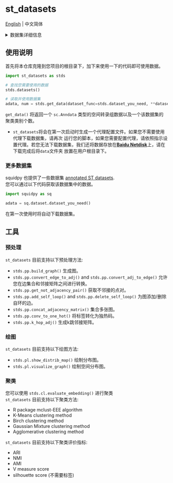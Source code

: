 # st_datasets 

[English](./README.md) | 中文简体

<details>
<summary>数据集详细信息</summary>
<table>
    <thead>
        <tr>
            <th>名称</th>
            <th>测序技术</th>
            <th>切片数量</th>
            <th>spots/细胞 个数</th>
            <th>基因个数</th>
            <th>来源</th>
        </tr>
    </thead>
    <tbody>
        <tr>
            <th>DLPFC dataset</th>
            <td>10x Genomics Visium</td>
            <td>12</td>
            <td>3460 - 4789</td>
            <td>33538</td>
            <td>10x visium database</td>
        </tr>
        <tr>
            <th>human breast cancer dataset</th>
            <td>10x Genomics Visium</td>
            <td>1</td>
            <td>3798</td>
            <td>36601</td>
            <td>10x visium database</td>
        </tr>
        <tr>
            <th>mouse olfactory bulb dataset</th>
            <td>ST</td>
            <td>12</td>
            <td>231 - 282</td>
            <td>15284 - 16675</td>
            <td>stomicsDB</td>
        </tr>
        <tr>
            <th>mouse kidney coronal dataset*</th>
            <td>10x Genomics Visium</td>
            <td>1</td>
            <td>1438</td>
            <td>31053</td>
            <td>converted</td>
        </tr>
        <tr>
            <th>mouse brain sagittal dataset</th>
            <td>10x Genomics Visium</td>
            <td>4</td>
            <td>2696 - 3353</td>
            <td>31053</td>
            <td>stomicsDB</td>
        </tr>
        <tr>
            <th>mouse somatosensory cortex dataset*</th>
            <td>osmFISH</td>
            <td>1</td>
            <td>5328</td>
            <td>33</td>
            <td>converted</td>
        </tr>
        <tr>
            <th>mouse olfactory bulb dataset^</th>
            <td>Stereo-seq</td>
            <td>1</td>
            <td>19109</td>
            <td>27106</td>
            <td>https://doi.org/10.1016/j.cell.2022.04.003</td>
        </tr>
        <tr>
            <th>mouse brain cerebellum dataset*</th>
            <td>Slide-seq</td>
            <td>1</td>
            <td>25551</td>
            <td>20141</td>
            <td>converted</td>
        </tr>
        <tr>
            <th>Mouse Organogenesis Spatiotemporal Transcriptomic Atlas (E9.5)</th>
            <td>Stereo-seq</td>
            <td>5</td>
            <td>4356 - 5931</td>
            <td>24238</td>
            <td>stomicsDB</td>
        </tr>
        <tr>
            <th>Zebrafish Embryogenesis Spatiotemporal Transcriptomic Atlas</th>
            <td>Stereo-seq</td>
            <td>1 (with 6 sections)</td>
            <td>13166</td>
            <td>26628</td>
            <td>stomicsDB</td>
        </tr>
    </tbody>
</table>

\* 这部分数据集由[**this repository**](https://github.com/acheng416/Benchmark-CTCM-ST.git)数据转化打包为h5ad数据，如果您的实验使用到了上述数据，请考虑引用[**this paper**](https://academic.oup.com/bib/article/doi/10.1093/bib/bbac475/6835380).

\^ 由Stereo-seq测序获得的Mouse olfactory bulb dataset在新提交中被更新，*新版本数据**不提供**标签*，但原始数据依然保存在[**the huggingface repo**](https://huggingface.co/datasets/han-shu/st_datasets)中，如果您需要使用原数据，请使用先前提交版本(commit [**#c56d877**](https://github.com/hannshu/st_datasets/tree/c56d877a001071cb7b2cb4c222491ce20e026c22)
)的`st_datasets`!

</details>

## 使用说明
首先将本仓库克隆到您项目的根目录下，加下来使用一下的代码即可使用数据。

``` python
import st_datasets as stds

# 查找您需要使用的数据
stds.datasets()

# 读取并使用数据集
adata, num = stds.get_data(dataset_func=stds.dataset_you_need, **dataset_specific_args)
```
`get_data()` 将返回一个 `sc.Anndata` 类型的空间转录组数据以及一个该数据集的聚类类别个数。  
- `st_datasets`将会在第一次启动时生成一个代理配置文件。如果您不需要使用代理下载数据集，请再次
运行您的脚本，如果您需要配置代理，请依照指示设置代理。若您无法下载数据集，我们还将数据存放在[**Baidu Netdisk**](https://pan.baidu.com/s/1eMVnLnJvx17Q8NmGgikuZA?pwd=k3k5)上，请在下载完成后将`data`文件夹
放置在用户根目录下。

### 更多数据集
squidpy 也提供了一些数据集 [annotated ST datasets](https://squidpy.readthedocs.io/en/stable/api.html#module-squidpy.datasets).  
您可以通过以下代码获取该数据集中的数据。

``` python
import squidpy as sq

adata = sq.dataset.dataset_you_need()
```
在第一次使用时将自动下载数据集。

## 工具
### 预处理 
`st_datasets` 目前支持以下预处理方法:  
- `stds.pp.build_graph()` 生成图。   
- `stds.pp.convert_edge_to_adj()` and `stds.pp.convert_adj_to_edge()` 允许您在边集合和邻接矩阵之间进行转换。   
- `stds.pp.get_not_adjacency_pair()` 获取不邻接的点对。   
- `stds.pp.add_self_loop()` and `stds.pp.delete_self_loop()` 为图添加/删除自环的边。   
- `stds.pp.concat_adjacency_matrix()` 集合多张图。  
- `stds.pp.conv_to_one_hot()` 将标签转化为独热码。  
- `stds.pp.k_hop_adj()` 生成k跳邻接矩阵。 

### 绘图
`st_datasets` 目前支持以下绘图方法:  
- `stds.pl.show_distrib_map()` 绘制分布图。  
- `stds.pl.visualize_graph()` 绘制空间分布图。  

### 聚类
您可以使用 `stds.cl.evaluate_embedding()` 进行聚类  
`st_datasets` 目前支持以下聚类方法:  
- R package mclust-EEE algorithm  
- K-Means clustering method
- Birch clustering method  
- Gaussian Mixture clustering method  
- Agglomerative clustering method  


`st_datasets` 目前支持以下聚类评价指标:  
- ARI
- NMI
- AMI
- V measure score
- silhouette score (不需要标签)
